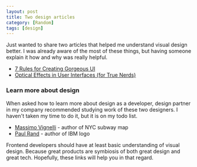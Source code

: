 ```yaml
---
layout: post
title: Two design articles
category: [Random]
tags: [design]
---
```


Just wanted to share two articles that helped me understand visual design better.
I was already aware of the most of these things, but having someone explain it how and why was really helpful.

* [7 Rules for Creating Gorgeous UI](https://medium.com/@erikdkennedy/7-rules-for-creating-gorgeous-ui-part-1-559d4e805cda)
* [Optical Effects in User Interfaces (for True Nerds)](https://medium.muz.li/optical-effects-9fca82b4cd9a)

### Learn more about design

When asked how to learn more about design as a developer,
design partner in my company recommended studying work of these two designers.
I haven't taken my time to do it, but it is on my todo list.

* [Massimo Vignelli](https://en.wikipedia.org/wiki/Massimo_Vignelli) - author of NYC subway map
* [Paul Rand](https://en.wikipedia.org/wiki/Paul_Rand) - author of IBM logo

Frontend developers should have at least basic understanding of visual design.
Because great products are symbiosis of both great design and great tech.
Hopefully, these links will help you in that regard.
